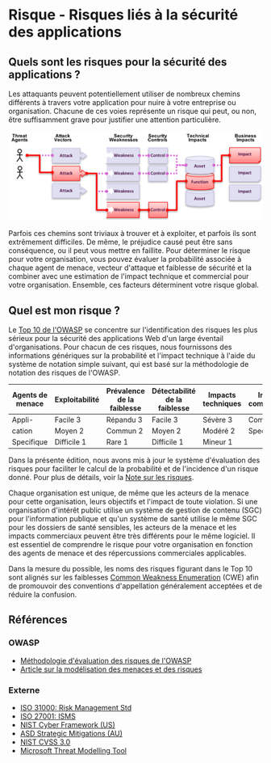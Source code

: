 
# Risque - Risques liés à la sécurité des applications

## Quels sont les risques pour la sécurité des applications ?

Les attaquants peuvent potentiellement utiliser de nombreux chemins différents à travers votre application pour nuire à votre entreprise ou organisation. Chacune de ces voies représente un risque qui peut, ou non, être suffisamment grave pour justifier une attention particulière.

![Risques de sécurité de l'application](images/0x10-risk-1.png)

Parfois ces chemins sont triviaux à trouver et à exploiter, et parfois ils sont extrêmement difficiles. De même, le préjudice causé peut être sans conséquence, ou il peut vous mettre en faillite. Pour déterminer le risque pour votre organisation, vous pouvez évaluer la probabilité associée à chaque agent de menace, vecteur d'attaque et faiblesse de sécurité et la combiner avec une estimation de l'impact technique et commercial pour votre organisation. Ensemble, ces facteurs déterminent votre risque global.

## Quel est mon risque ?

Le [Top 10 de l'OWASP](https://www.owasp.org/index.php/Top10) se concentre sur l'identification des risques les plus sérieux pour la sécurité des applications Web d'un large éventail d'organisations. Pour chacun de ces risques, nous fournissons des informations génériques sur la probabilité et l'impact technique à l'aide du système de notation simple suivant, qui est basé sur la méthodologie de notation des risques de l'OWASP.  

| Agents de menace | Exploitabilité | Prévalence de la faiblesse | Détectabilité de la faiblesse | Impacts techniques | Impacts commerciaux |
| --- | --- | --- | --- | --- | --- |
| Appli-   | Facile 3 | Répandu 3 | Facile 3 | Sévère 3 | Commercial     |
| cation   | Moyen 2 | Commun 2 | Moyen 2 | Modéré 2 | Specifique |
| Specifique | Difficile 1 | Rare 1 | Difficile 1 | Mineur 1 |       |

Dans la présente édition, nous avons mis à jour le système d'évaluation des risques pour faciliter le calcul de la probabilité et de l'incidence d'un risque donné. Pour plus de détails, voir la [Note sur les risques](0xc0-note-about-risks.md). 

Chaque organisation est unique, de même que les acteurs de la menace pour cette organisation, leurs objectifs et l'impact de toute violation. Si une organisation d'intérêt public utilise un système de gestion de contenu (SGC) pour l'information publique et qu'un système de santé utilise le même SGC pour les dossiers de santé sensibles, les acteurs de la menace et les impacts commerciaux peuvent être très différents pour le même logiciel. Il est essentiel de comprendre le risque pour votre organisation en fonction des agents de menace et des répercussions commerciales applicables.

Dans la mesure du possible, les noms des risques figurant dans le Top 10 sont alignés sur les faiblesses [Common Weakness Enumeration](https://cwe.mitre.org/) (CWE) afin de promouvoir des conventions d'appellation généralement acceptées et de réduire la confusion.

## Références

### OWASP

* [Méthodologie d'évaluation des risques de l'OWASP](https://www.owasp.org/index.php/OWASP_Risk_Rating_Methodology)
* [Article sur la modélisation des menaces et des risques](https://www.owasp.org/index.php/Threat_Risk_Modeling)

### Externe

* [ISO 31000: Risk Management Std](https://www.iso.org/iso-31000-risk-management.html)
* [ISO 27001: ISMS](https://www.iso.org/isoiec-27001-information-security.html)
* [NIST Cyber Framework (US)](https://www.nist.gov/cyberframework)
* [ASD Strategic Mitigations (AU)](https://www.asd.gov.au/infosec/mitigationstrategies.htm)
* [NIST CVSS 3.0](https://nvd.nist.gov/vuln-metrics/cvss/v3-calculator)
* [Microsoft Threat Modelling Tool](https://www.microsoft.com/en-us/download/details.aspx?id=49168)
